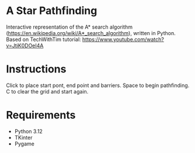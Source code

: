 # A Star Pathfinding
Interactive representation of the A* search algorithm (https://en.wikipedia.org/wiki/A*_search_algorithm), written in Python.
Based on TechWithTim tutorial: https://www.youtube.com/watch?v=JtiK0DOeI4A

# Instructions
Click to place start pont, end point and barriers.
Space to begin pathfinding.
C to clear the grid and start again.

# Requirements
- Python 3.12
- TKinter
- Pygame

